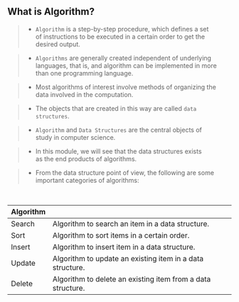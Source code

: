 ## What is Algorithm?

> - `Algorithm` is a step-by-step procedure, which defines a set <br />
    of instructions to be executed in a certain order to get the <br />
    desired output.


> - `Algorithms` are generally created independent of underlying <br />
    languages, that is, and algorithm can be implemented in more <br />
    than one programming language.

> - Most algorithms of interest involve methods of organizing the <br />
    data involved in the computation.

> - The objects that are created in this way are called `data structures`.

> - `Algorithm` and `Data Structures` are the central objects of <br />
    study in computer science.

> - In this module, we will see that the data structures exists <br />
    as the end products of algorithms.

> - From the data structure point of view, the following are some <br />
    important categories of algorithms:

<br />

| Algorithm |   |
| --------- | - |
| Search | Algorithm to search an item in a data structure. |
| Sort | Algorithm to sort items in a certain order. |
| Insert | Algorithm to insert item in a data structure. |
| Update | Algorithm to update an existing item in a data structure. |
| Delete | Algorithm to delete an existing item from a data structure. |
